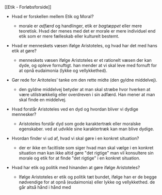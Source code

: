 [[Etik - Forløbsforside]]

- Hvad er forskellen mellem Etik og Moral?
	- morale er _adfærd_ og handlinger, etik er _bagtæppet_ eller mere teoretisk. Hvad der menes med det er morale er mere individuel end etik som er mere fælleskab eller kulturelt bestemt.


- Hvad er menneskets væsen ifølge Aristoteles, og hvad har det med hans etik at gøre?
	- menneskets væsen ifølge Aristoteles er et rationelt væsen der kan dyde, og opleve fornuftigt.  han mender at vi skal leve med fornuft for at opnå eudaimonia (lykke og vellykkethed).


- Gør rede for Aritoteles’ tanke om den rette midte (den gyldne middelvej).
	- den gyldne middelvej betyder at man skal stræbe hvor hverken at være utilstrækkelig eller overdreven i sin adfærd. Han mener at man skal finde en middelvej.


- Hvad forstår Aristoteles ved en dyd og hvordan bliver vi dydige mennesker?
	- Aristoteles forstår dyd som gode karaktertræk eller moralske egenskaber. ved at udvikle sine karaktertræk kan man blive dydige.


- Hvordan finder vi ud af, hvad vi skal gøre i en konkret situation?
	- der er ikke en facitliste som siger hvad man skal vælge i en konkret situation man kan ikke altid gøre "det rigtige" man vil konsultere sin morale og etik for at finde "det rigtige" i en konkret situation.


- Hvad har etik og politik med hinanden at gøre ifølge Aristoteles?
	- Ifølge Aristoteles er etik og politik tæt bundet, ifølge han er de begge nødvendige for at opnå (eudaimonia) eller lykke og vellykkethed. de går altså hånd i hånd med 